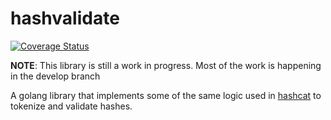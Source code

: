 # hashvalidate

[![Coverage Status](https://coveralls.io/repos/github/tankbusta/hashvalidate/badge.svg?branch=main)](https://coveralls.io/github/tankbusta/hashvalidate?branch=main)

**NOTE**: This library is still a work in progress. Most of the work is happening in the develop branch

A golang library that implements some of the same logic used in [hashcat](https://github.com/hashcat/hashcat) to tokenize and validate hashes.


